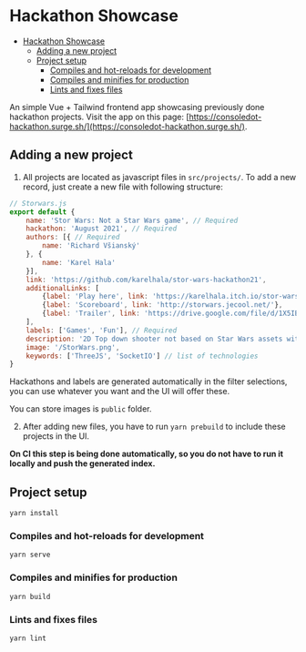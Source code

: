 # Hackathon Showcase

- [Hackathon Showcase](#hackathon-showcase)
  - [Adding a new project](#adding-a-new-project)
  - [Project setup](#project-setup)
    - [Compiles and hot-reloads for development](#compiles-and-hot-reloads-for-development)
    - [Compiles and minifies for production](#compiles-and-minifies-for-production)
    - [Lints and fixes files](#lints-and-fixes-files)

An simple Vue + Tailwind frontend app showcasing previously done hackathon projects. Visit the app on this page: [https://consoledot-hackathon.surge.sh/](https://consoledot-hackathon.surge.sh/).

## Adding a new project

1. All projects are located as javascript files in `src/projects/`. To add a new record, just create a new file with following structure:

```jsx
// Storwars.js
export default {
    name: 'Stor Wars: Not a Star Wars game', // Required
    hackathon: 'August 2021', // Required
    authors: [{ // Required
        name: 'Richard Všianský'
    }, {
        name: 'Karel Hala'
    }],
    link: 'https://github.com/karelhala/stor-wars-hackathon21',
    additionalLinks: [
        {label: 'Play here', link: 'https://karelhala.itch.io/stor-wars'},
        {label: 'Scoreboard', link: 'http://storwars.jecool.net/'},
        {label: 'Trailer', link: 'https://drive.google.com/file/d/1X5IBkufrkVnLoOAiqTnPKcFMcRNpqlbe/view?usp=sharing'}
    ],
    labels: ['Games', 'Fun'], // Required
    description: '2D Top down shooter not based on Star Wars assets with online scoreboard functionality.', // Required
    image: '/StorWars.png',
    keywords: ['ThreeJS', 'SocketIO'] // list of technologies
}
```

Hackathons and labels are generated automatically in the filter selections, you can use whatever you want and the UI will offer these.

You can store images is `public` folder.

2. After adding new files, you have to run `yarn prebuild` to include these projects in the UI.

**On CI this step is being done automatically, so you do not have to run it locally and push the generated index.**

## Project setup
```
yarn install
```

### Compiles and hot-reloads for development
```
yarn serve
```

### Compiles and minifies for production
```
yarn build
```

### Lints and fixes files
```
yarn lint
```

